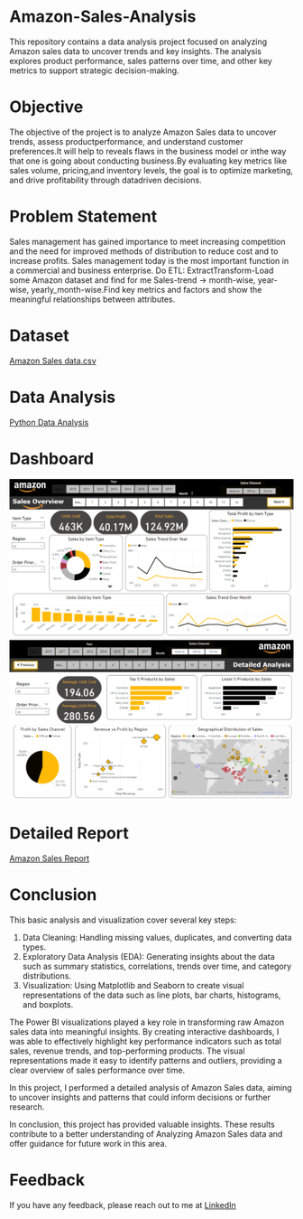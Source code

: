# Amazon-Sales-Analysis
This repository contains a data analysis project focused on analyzing Amazon sales data to uncover trends and key insights. The analysis explores product performance, sales patterns over time, and other key metrics to support strategic decision-making.

# Objective
The objective of the project is to analyze Amazon Sales data to uncover trends, assess productperformance, and understand customer preferences.It will help to reveals flaws in the business model or inthe way that one is going about conducting business.By evaluating key metrics like sales volume, pricing,and inventory levels, the goal is to optimize marketing, and drive profitability through datadriven decisions. 

# Problem Statement
Sales management has gained importance to meet increasing competition and the need for improved methods of distribution to reduce cost and to increase profits. Sales management today is the most important function in a commercial and business enterprise. Do ETL: ExtractTransform-Load some Amazon dataset and find for me Sales-trend -> month-wise, year-wise, yearly_month-wise.Find key metrics and factors and show the meaningful relationships between attributes.

# Dataset
[Amazon Sales data.csv](https://github.com/fasil-feroz/Amazon-Sales-Analysis/blob/57c1c5c839896ed7b350c39251c0f3b3e8934fcc/Amazon%20Sales%20data.csv)

# Data Analysis
[Python Data Analysis](https://github.com/fasil-feroz/Amazon-Sales-Analysis/blob/775db16c2104ba77b8cb95f85b4d62606c68342e/Analyzing%20Amazon%20Sales%20by%20Fasil%20Feroz(Project%201).ipynb)

# Dashboard
![image alt](https://github.com/fasil-feroz/Amazon-Sales-Analysis/blob/299ee099a352278d94a389d578d324c22fc1d2fd/Screenshot%201.png)
![image alt](https://github.com/fasil-feroz/Amazon-Sales-Analysis/blob/c9b9b15e5ce0f065de87aea2ebc7da93480f1109/Screenshot%202.png)

# Detailed Report
[Amazon Sales Report](https://github.com/fasil-feroz/Amazon-Sales-Analysis/blob/fbb93998fb8fd98f5a998d6348201ac487be1d92/Amazon%20Sales%20Analysis%20Report%20by%20Fasil%20Feroz.pdf)

# Conclusion
This basic analysis and visualization cover several key steps:

1. Data Cleaning: Handling missing values, duplicates, and converting data types.
2. Exploratory Data Analysis (EDA): Generating insights about the data such as summary statistics, correlations, trends over time, and category distributions.
3. Visualization: Using Matplotlib and Seaborn to create visual representations of the data such as line plots, bar charts, histograms, and boxplots.

The Power BI visualizations played a key role in transforming raw Amazon sales data into meaningful insights. By creating interactive dashboards, I was able to effectively highlight key performance indicators such as total sales, revenue trends, and top-performing products. The visual representations made it easy to identify patterns and outliers, providing a clear overview of sales performance over time.

In this project, I performed a detailed analysis of Amazon Sales data, aiming to uncover insights and patterns that could inform decisions or further research.

In conclusion, this project has provided valuable insights. These results contribute to a better understanding of Analyzing Amazon Sales data and offer guidance for future work in this area.

# Feedback
If you have any feedback, please reach out to me at [LinkedIn](https://www.linkedin.com/in/fasil-feroz/)
